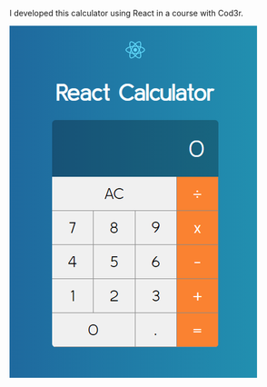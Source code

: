I developed this calculator using React in a course with Cod3r.

![alt text](https://raw.githubusercontent.com/RaFaTEOLI/ReactCalculator/master/project-imgs/main.png)
